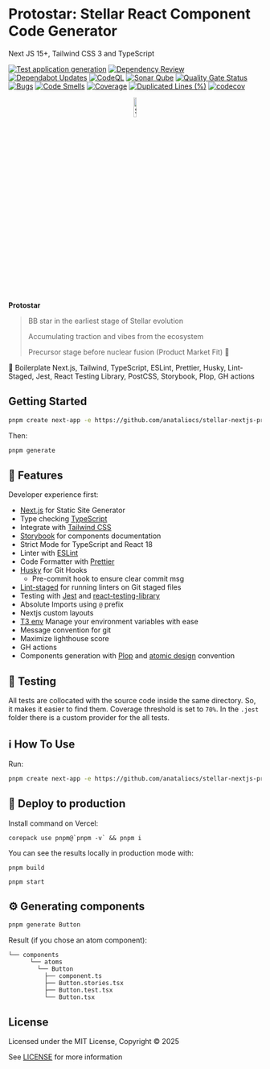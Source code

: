 # Protostar:  Stellar React Component Code Generator  
Next JS 15+, Tailwind CSS 3 and TypeScript

[![Test application generation](https://github.com/anataliocs/stellar-nextjs-protostar/actions/workflows/main.yml/badge.svg)](https://github.com/anataliocs/stellar-nextjs-protostar/actions/workflows/main.yml)
[![Dependency Review](https://github.com/anataliocs/stellar-nextjs-protostar/actions/workflows/dependency-review.yml/badge.svg)](https://github.com/anataliocs/stellar-nextjs-protostar/actions/workflows/dependency-review.yml)
[![Dependabot Updates](https://github.com/anataliocs/stellar-nextjs-protostar/actions/workflows/dependabot/dependabot-updates/badge.svg)](https://github.com/anataliocs/stellar-nextjs-protostar/actions/workflows/dependabot/dependabot-updates)
[![CodeQL](https://github.com/anataliocs/stellar-nextjs-protostar/actions/workflows/github-code-scanning/codeql/badge.svg)](https://github.com/anataliocs/stellar-nextjs-protostar/actions/workflows/github-code-scanning/codeql)
[![Sonar Qube](https://github.com/anataliocs/stellar-nextjs-protostar/actions/workflows/sonarqube.yml/badge.svg)](https://github.com/anataliocs/stellar-nextjs-protostar/actions/workflows/sonarqube.yml)
[![Quality Gate Status](https://sonarcloud.io/api/project_badges/measure?project=anataliocs_stellar-nextjs-protostar&metric=alert_status)](https://sonarcloud.io/summary/new_code?id=anataliocs_stellar-nextjs-protostar)
[![Bugs](https://sonarcloud.io/api/project_badges/measure?project=anataliocs_stellar-nextjs-protostar&metric=bugs)](https://sonarcloud.io/summary/new_code?id=anataliocs_stellar-nextjs-protostar)
[![Code Smells](https://sonarcloud.io/api/project_badges/measure?project=anataliocs_stellar-nextjs-protostar&metric=code_smells)](https://sonarcloud.io/summary/new_code?id=anataliocs_stellar-nextjs-protostar)
[![Coverage](https://sonarcloud.io/api/project_badges/measure?project=anataliocs_stellar-nextjs-protostar&metric=coverage)](https://sonarcloud.io/summary/new_code?id=anataliocs_stellar-nextjs-protostar)
[![Duplicated Lines (%)](https://sonarcloud.io/api/project_badges/measure?project=anataliocs_stellar-nextjs-protostar&metric=duplicated_lines_density)](https://sonarcloud.io/summary/new_code?id=anataliocs_stellar-nextjs-protostar)
[![codecov](https://codecov.io/gh/anataliocs/stellar-nextjs-protostar/graph/badge.svg?token=XWEIY794TB)](https://codecov.io/gh/anataliocs/stellar-nextjs-protostar)

<div align="center"> 
<a href="https://sonarcloud.io/summary/new_code?id=anataliocs_stellar-nextjs-protostar">
  <img src="https://sonarcloud.io/images/project_badges/sonarcloud-dark.svg" alt="SonarQube Cloud" width="10%" />
</a>
</div>

**Protostar**

> BB star in the earliest stage of Stellar evolution
>
> Accumulating traction and vibes from the ecosystem
>
> Precursor stage before nuclear fusion (Product Market Fit) 🌟

🚀 Boilerplate Next.js, Tailwind, TypeScript, ESLint, Prettier, Husky, Lint-Staged, Jest, React Testing Library, PostCSS,
Storybook, Plop, GH actions

## Getting Started

```bash
pnpm create next-app -e https://github.com/anataliocs/stellar-nextjs-protostar
```

Then:

```bash
pnpm generate
```

## :rocket: Features

Developer experience first:

- [Next.js](https://nextjs.org) for Static Site Generator
- Type checking [TypeScript](https://www.typescriptlang.org)
- Integrate with [Tailwind CSS](https://tailwindcss.com)
- [Storybook](https://storybook.js.org) for components documentation
- Strict Mode for TypeScript and React 18
- Linter with [ESLint](https://eslint.org)
- Code Formatter with [Prettier](https://prettier.io)
- [Husky](https://typicode.github.io/husky/#/) for Git Hooks
    - Pre-commit hook to ensure clear commit msg
- [Lint-staged](https://github.com/okonet/lint-staged) for running linters on Git staged files
- Testing with [Jest](https://jestjs.io/) and [react-testing-library](https://testing-library.com/)
- Absolute Imports using `@` prefix
- Nextjs custom layouts
- [T3 env](https://env.t3.gg/) Manage your environment variables with ease
- Message convention for git
- Maximize lighthouse score
- GH actions
- Components generation with [Plop](https://plopjs.com/)
  and [atomic design](https://bradfrost.com/blog/post/atomic-web-design/) convention

## 🧪 Testing

All tests are collocated with the source code inside the same directory. So, it makes it easier to find them. Coverage
threshold is set to `70%`. In the `.jest` folder there is a custom provider for the all tests.

## :information_source: How To Use

Run:

```bash
pnpm create next-app -e https://github.com/anataliocs/stellar-nextjs-protostar
```

## 🚀 Deploy to production

Install command on Vercel:

```
corepack use pnpm@`pnpm -v` && pnpm i
```

You can see the results locally in production mode with:

```shell
pnpm build
```

```shell
pnpm start
```

## :gear: Generating components

```bash
pnpm generate Button
```

Result (if you chose an atom component):

```
└── components
      └── atoms
        └── Button
          ├── component.ts
          ├── Button.stories.tsx
          ├── Button.test.tsx
          └── Button.tsx
```

## License

Licensed under the MIT License, Copyright © 2025

See [LICENSE](LICENSE) for more information
